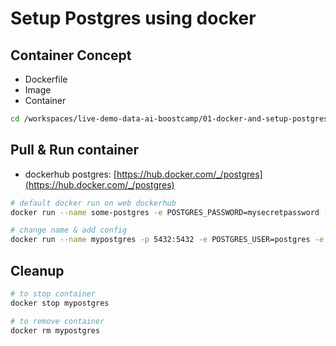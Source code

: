 # Setup Postgres using docker

## Container Concept
- Dockerfile
- Image
- Container

```bash
cd /workspaces/live-demo-data-ai-boostcamp/01-docker-and-setup-postgres/
```

## Pull & Run container
- dockerhub postgres: [https://hub.docker.com/_/postgres](https://hub.docker.com/_/postgres)

```bash
# default docker run on web dockerhub
docker run --name some-postgres -e POSTGRES_PASSWORD=mysecretpassword -d postgres

# change name & add config
docker run --name mypostgres -p 5432:5432 -e POSTGRES_USER=postgres -e POSTGRES_PASSWORD=pg1234 -d postgres:15.9
```

## Cleanup
```bash
# to stop container
docker stop mypostgres

# to remove container
docker rm mypostgres
```